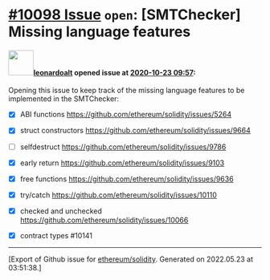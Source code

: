 # [\#10098 Issue](https://github.com/ethereum/solidity/issues/10098) `open`: [SMTChecker] Missing language features

#### <img src="https://avatars.githubusercontent.com/u/504195?u=ce2facd14af9fd474ebff49f0d44891f56f7500f&v=4" width="50">[leonardoalt](https://github.com/leonardoalt) opened issue at [2020-10-23 09:57](https://github.com/ethereum/solidity/issues/10098):

Opening this issue to keep track of the missing language features to be implemented in the SMTChecker:

- [x] ABI functions https://github.com/ethereum/solidity/issues/5264
- [x] struct constructors https://github.com/ethereum/solidity/issues/9664
- [ ] selfdestruct https://github.com/ethereum/solidity/issues/9786
- [x] early return https://github.com/ethereum/solidity/issues/9103
- [x] free functions https://github.com/ethereum/solidity/issues/9636
- [x] try/catch https://github.com/ethereum/solidity/issues/10110
- [x] checked and unchecked https://github.com/ethereum/solidity/issues/10066
- [x] contract types #10141




-------------------------------------------------------------------------------



[Export of Github issue for [ethereum/solidity](https://github.com/ethereum/solidity). Generated on 2022.05.23 at 03:51:38.]
